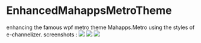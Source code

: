# EnhancedMahappsMetroTheme
enhancing the famous wpf metro theme Mahapps.Metro using the styles of e-channelizer.
screenshots :
![](https://github.com/pentest30/EnhancedMahappsMetroTheme/blob/master/screen%201.png)
![](https://github.com/pentest30/EnhancedMahappsMetroTheme/blob/master/sc2.png)
![](https://github.com/pentest30/EnhancedMahappsMetroTheme/blob/master/sc3.png)
